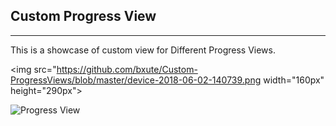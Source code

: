 ## Custom Progress View
---
This is a showcase of custom view for Different Progress Views.

<img src="https://github.com/bxute/Custom-ProgressViews/blob/master/device-2018-06-02-140739.png width="160px" height="290px">

![Progress View](https://user-images.githubusercontent.com/10809719/40872685-fb3ad1b0-666f-11e8-8a3f-0d952000c954.gif)

